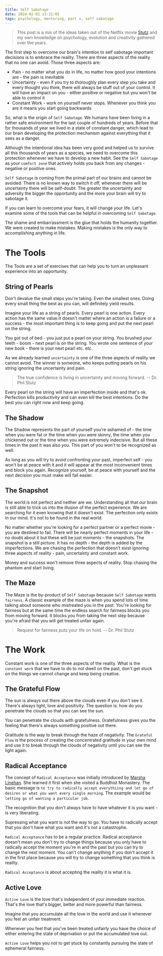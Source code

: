```yaml
---
title: Self Sabotage
date: 2024-02-01 13:31:05
tags: psychology, mentoring, part x, self sabotage
---
```


> This post is a mix of the ideas taken out of the Netflix movie [Stutz](https://www.netflix.com/tudum/stutz) and my own knowledge on psychology, evolution and creativity gathered over the years.

The first step to overcome our brain's intention to self sabotage important decisions is to embrace the reality. There are three aspects of the reality that no one can avoid. Those three aspects are:
- Pain - no matter what you do in life, no matter how good your intentions are - the pain is inevitable
- Uncertainty - even if you try to thoroughly plan every step you take and every thought you think, there will always be stuff out of your control. It will have an impact on you - either positive or negative but you won't be able to control it
- Constant Work - work on yourself never stops. Whenever you think you are it means you start going backwards

<!-- more -->

So, what is the origin of `Self Sabotage`. We humans have been living in a rather safe environment for the last couple of hundreds of years. Before that for thousands of year we lived in a state of constant danger, which lead to our brain developing the protection mechanism against everything that it sees as a danger.

Although the intentional idea has been very good and helped us to survive all this thousands of years as a species, we need to overcome this protection whenever we have to develop a new habit. See the `Self Sabotage` as your `comfort zone` that actively holds you back from any changes - negative or positive ones.

`Self Sabotage` is coming from the primal part of our brains and cannot be avoided. There is no known way to switch it off, whenever there will be uncertainty there will be self-doubt. The greater the uncertainty and adversity the bigger the opportunity and the more your brain will try to sabotage it.

If you can learn to overcome your fears, it will change your life. Let's examine some of the tools that can be helpful in overcoming `Self Sabotage`.

The shame and embarrassment is the glue that holds the humanity together. We were created to make mistakes. Making mistakes is the only way to accomplishing anything in life.

# The Tools
The Tools are a set of exercises that can help you to turn an unpleasant experience into an opportunity.

## String of Pearls
Don't devalue the small steps you're taking. Even the smallest ones. Doing every small thing the best as you can, will definitely yield results.

Imagine your life as a string of pearls. Every pearl is one action. Every action has the same value.It doesn't matter where an action is a failure or a success - the most important thing is to keep going and put the next pearl on the string.

You got out of bed - you just put a pearl on your string. You brushed your teeth - boom - next pearl is on the string. You wrote one sentence of your new book - there is your next pearl etc. etc.

As we already learned `uncertainty` is one of the three aspects of reality we cannot avoid. The winner is someone, who keeps putting pearls on his string ignoring the uncertainty and pain.

> The true confidence is living in uncertainty and moving forward. -- Dr. Phil Stutz

Every pearl on the string will have an imperfection inside and that's ok. Perfection kills productivity and can even kill the best intentions. Do the best you can right now and keep going.

## The Shadow
The Shadow represents the part of yourself you're ashamed of - the time when you were fat or the time when you were skinny, the time when you chickened out or the time when you were extremely indecisive. But all these times in the past it was also you. This part of you won't to be recognized as well.

As long as you will try to avoid confronting your past, imperfect self - you won't be at peace with it and it will appear at the most inconvenient times and block you again. Recognize yourself, be at peace with yourself and the next decision you must make will fall easier.

## The Snapshot
The world is not perfect and neither are we. Understanding all that our brain is still able to trick us into the illusion of the perfect experience. We are searching for it even knowing that it doesn't exist. The perfection only exists in our mind. It's not to be found in the real world.

No matter whether you're looking for a perfect partner or a perfect movie - you are destined to fail. There will be nearly perfect moments in your life - no doubt about it but these will be just moments - the snapshots. The snapshot is a still picture. It has no depth - the depth is added by the imperfections. We are chasing the perfection that doesn't exist ignoring three aspects of reality - pain, uncertainty and constant work.

Money and success won't remove three aspects of reality. Stop chasing the phantom and start living.

## The Maze
The Maze is the by-product of `Self Sabotage` because `Self Sabotage` wants `fairness`. A classic example of the maze is when you spend lots of time talking about someone who mistreated you in the past. You're looking for fairness but at the same time the endless search for fairness blocks you from moving forward. It blocks you from taking the next step because you're afraid that you will get treated unfair again.

> Request for fairness puts your life on hold. -- Dr. Phil Stutz

# The Work
Constant work is one of the three aspects of the reality. What is the `constant work` that we have to do to not dwell on the past, don't get stuck on the things we cannot change and keep being creative.

## The Grateful Flow
The sun is always out there above the clouds even if you don't see it. There's always light, love and positivity. The question is: how do you penetrate the clouds so that you can see the sun.

You can penetrate the clouds with gratefulness. Gratefulness gives you the feeling that there's always something positive out there.

Gratitude is the way to break through the haze of negativity. The `Grateful Flow` is the process of creating the concentrated gratitude in your own mind and use it to break through the clouds of negativity until you can see the light again.

## Radical Acceptance
The concept of `Radical Acceptance` was initially introduced by [Marsha Linehan](https://en.wikipedia.org/wiki/Marsha_M._Linehan).
She learned it first when she visited a Buddhist Monastery. The basic message is `to try to radically accept everythiing and let go of desires or what you want every single morning`. The example would be `letting go of wanting a particular job`.

The recognition that you don't always have to have whatever it is you want - is very liberating.

Supressing what you want is not the way to go. You have to radically accept that you don't have what you want and it's not a catastrophe.

`Radical Acceptance` has to be a regular practice. Radical acceptance doesn't mean you don't try to change things because you only have to radically accept the moment you're in and the past but you can try to change the next moment. You can't change anything if you don't accept it in the first place because you will try to change something that you think is reality.

`Radical Acceptance` is about accepting the reality it is what it is.

## Active Love
`Active Love` is the love that's independent of your immediate reaction. That's the love that's bigger, better and more powerful than fairness.

Imagine that you accumulate all the love in the world and use it whenever you feel an unfair treatment.

Whenever you feel that you've been treated unfairly you have the choice of either entering the state of deprivation or put the accumulated love out.

`Active Love` helps you not to get stuck by constantly pursuing the state of ephemeral fairness.

